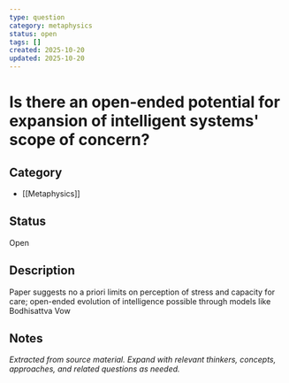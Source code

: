 ```yaml
---
type: question
category: metaphysics
status: open
tags: []
created: 2025-10-20
updated: 2025-10-20
---
```


# Is there an open-ended potential for expansion of intelligent systems' scope of concern?

## Category

- [[Metaphysics]]

## Status

Open

## Description

Paper suggests no a priori limits on perception of stress and capacity for care; open-ended evolution of intelligence possible through models like Bodhisattva Vow

## Notes

*Extracted from source material. Expand with relevant thinkers, concepts, approaches, and related questions as needed.*
